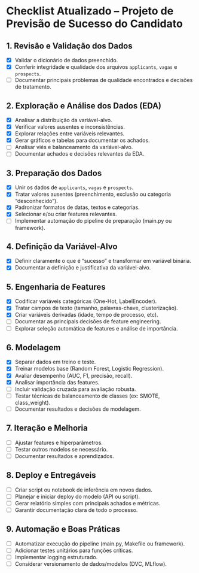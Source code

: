 # Checklist Atualizado – Projeto de Previsão de Sucesso do Candidato

## 1. Revisão e Validação dos Dados
- [X] Validar o dicionário de dados preenchido.
- [X] Conferir integridade e qualidade dos arquivos `applicants`, `vagas` e `prospects`.
- [ ] Documentar principais problemas de qualidade encontrados e decisões de tratamento.

## 2. Exploração e Análise dos Dados (EDA)
- [X] Analisar a distribuição da variável-alvo.
- [X] Verificar valores ausentes e inconsistências.
- [X] Explorar relações entre variáveis relevantes.
- [X] Gerar gráficos e tabelas para documentar os achados.
- [ ] Analisar viés e balanceamento da variável-alvo.
- [ ] Documentar achados e decisões relevantes da EDA.

## 3. Preparação dos Dados
- [X] Unir os dados de `applicants`, `vagas` e `prospects`.
- [X] Tratar valores ausentes (preenchimento, exclusão ou categoria “desconhecido”).
- [X] Padronizar formatos de datas, textos e categorias.
- [X] Selecionar e/ou criar features relevantes.
- [ ] Implementar automação do pipeline de preparação (main.py ou framework).

## 4. Definição da Variável-Alvo
- [X] Definir claramente o que é “sucesso” e transformar em variável binária.
- [X] Documentar a definição e justificativa da variável-alvo.

## 5. Engenharia de Features
- [X] Codificar variáveis categóricas (One-Hot, LabelEncoder).
- [X] Tratar campos de texto (tamanho, palavras-chave, clusterização).
- [X] Criar variáveis derivadas (idade, tempo de processo, etc).
- [ ] Documentar as principais decisões de feature engineering.
- [ ] Explorar seleção automática de features e análise de importância.

## 6. Modelagem
- [X] Separar dados em treino e teste.
- [X] Treinar modelos base (Random Forest, Logistic Regression).
- [X] Avaliar desempenho (AUC, F1, precisão, recall).
- [X] Analisar importância das features.
- [ ] Incluir validação cruzada para avaliação robusta.
- [ ] Testar técnicas de balanceamento de classes (ex: SMOTE, class_weight).
- [ ] Documentar resultados e decisões de modelagem.

## 7. Iteração e Melhoria
- [ ] Ajustar features e hiperparâmetros.
- [ ] Testar outros modelos se necessário.
- [ ] Documentar resultados e aprendizados.

## 8. Deploy e Entregáveis
- [ ] Criar script ou notebook de inferência em novos dados.
- [ ] Planejar e iniciar deploy do modelo (API ou script).
- [ ] Gerar relatório simples com principais achados e métricas.
- [ ] Garantir documentação clara de todo o processo.

## 9. Automação e Boas Práticas
- [ ] Automatizar execução do pipeline (main.py, Makefile ou framework).
- [ ] Adicionar testes unitários para funções críticas.
- [ ] Implementar logging estruturado.
- [ ] Considerar versionamento de dados/modelos (DVC, MLflow).
